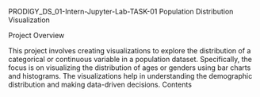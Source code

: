 PRODIGY_DS_01-Intern-Jupyter-Lab-TASK-01
Population Distribution Visualization

Project Overview

This project involves creating visualizations to explore the distribution of a categorical or continuous variable in a population dataset. Specifically, the focus is on visualizing the distribution of ages or genders using bar charts and histograms. The visualizations help in understanding the demographic distribution and making data-driven decisions. Contents
